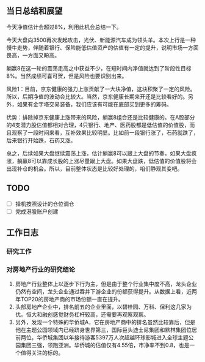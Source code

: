 ## 当日总结和展望

今天净值估计会超过8%，利用此机会总结一下。

今天大盘向3500再次发起攻击，光伏、新能源汽车成为领头羊。本次上行是一种慢牛走势，伴随着银行、保险能低估值资产的估值有一定的提升，说明市场一方面畏高，一方面又盼高。

躺赢8在这一轮的震荡走高之中获益不少，在短时间内净值就达到了阶段性目标8%。当然成绩可喜可贺，但是风险也要识别出来。

风险1：目前，京东健康的强力上涨贡献了一大块净值，这块积聚了一定的风险。所以，后期净值的波动会比较大。当然，京东健康长期来开还是比较看好的。另外，如果有金字塔交易装备，我们应该有可能在底部买到更多的筹码。

优势：排除掉京东健康上涨带来的风险，躺赢8组合还是比较健康的。在A股部分的4支潜力股估值都相对合理，4只银行、地产、医药股都是低估值的价值股，而且观察了一段时间来看，互补效果比较明显。比如前一段银行涨了，石药就跌了，后来银行开始跌，石药又涨。

总之，后续如果大盘继续震荡上涨，估计躺赢8可以跟上大盘的节奏，如果大盘疯涨，躺赢8可以靠成长股的上涨尽量跟上大盘。如果大盘跌，低估值的价值股将会出现补仓的机会。所以，目前整体状态是比较好处理的，咱们静观其变吧。

## TODO

- [ ] 择机按照设计的仓位调仓
- [ ] 完成港股账户创建

## 工作日志

### 研究工作

### 对房地产行业的研究结论

1. 房地产行业整体上以逐步下行为主，但是由于整个行业集中度不高，龙头企业仍然有空间，龙头企业通过吞并下游企业的份额获得提升。从数据上看，近两年TOP20的房地产商的市场份额一直在提升。
2. 头部房地产企业中，排名前五的企业里面，以碧桂园、万科、保利这几家为优。恒大和融创感觉财务杠杆较高，还需要再观察观察。
3. 另外，发现一个特殊的华侨城A，它在房地产商中的排名虽然比较靠后，但是他在主题公园领域内已经跻身世界第三，国际巨头迪士尼集团和默林集团位居前两位，华侨城集团以年接待游客5397万人次超越环球影城进入全球主题公园集团三强，领跑亚洲。华侨城的估值仅有4.55倍，市净率不到0.8，也是一个值得关注的标的。

